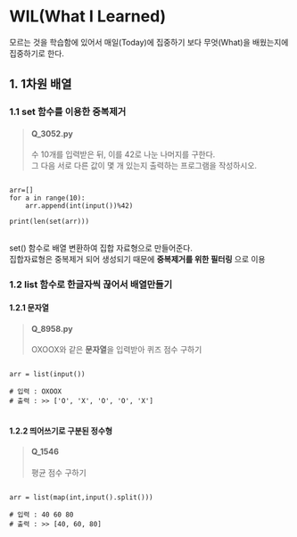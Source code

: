 # WIL(What I Learned)
모르는 것을 학습함에 있어서 매일(Today)에 집중하기 보다 무엇(What)을 배웠는지에 집중하기로 한다.

## 1. 1차원 배열
### 1.1 set 함수를 이용한 중복제거

>#### Q_3052.py   
>수 10개를 입력받은 뒤, 이를 42로 나눈 나머지를 구한다.   
그 다음 서로 다른 값이 몇 개 있는지 출력하는 프로그램을 작성하시오.
<pre>
<code>
arr=[]
for a in range(10):
    arr.append(int(input())%42)

print(len(set(arr)))
</code>
</pre>

set() 함수로 배열 변환하여 집합 자료형으로 만들어준다.   
집합자료형은 중복제거 되어 생성되기 때문에 **중복제거를 위한 필터링** 으로 이용


### 1.2 list 함수로 한글자씩 끊어서 배열만들기
#### 1.2.1 문자열

>#### Q_8958.py   
>OXOOX와 같은 **문자열**을 입력받아 퀴즈 점수 구하기
<pre>
<code>
arr = list(input())

# 입력 : OXOOX    
# 출력 : >> ['O', 'X', 'O', 'O', 'X']
</code>
</pre>
#### 1.2.2 띄어쓰기로 구분된 정수형
>#### Q_1546
>평균 점수 구하기
<pre>
<code>
arr = list(map(int,input().split()))

# 입력 : 40 60 80    
# 출력 : >> [40, 60, 80]
</code>
</pre>